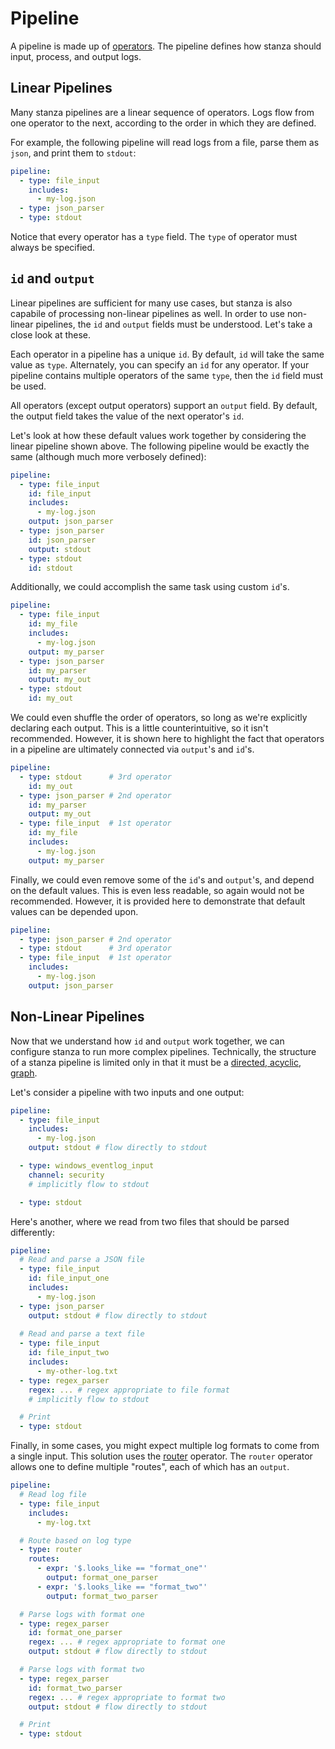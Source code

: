 # Pipeline

A pipeline is made up of [operators](/docs/operators/README.md). The pipeline defines how stanza should input, process, and output logs. 


## Linear Pipelines

Many stanza pipelines are a linear sequence of operators. Logs flow from one operator to the next, according to the order in which they are defined.

For example, the following pipeline will read logs from a file, parse them as `json`, and print them to `stdout`:
```yaml
pipeline:
  - type: file_input
    includes: 
      - my-log.json
  - type: json_parser
  - type: stdout
```

Notice that every operator has a `type` field. The `type` of operator must always be specified.


## `id` and `output`

Linear pipelines are sufficient for many use cases, but stanza is also capabile of processing non-linear pipelines as well. In order to use non-linear pipelines, the `id` and `output` fields must be understood. Let's take a close look at these.

Each operator in a pipeline has a unique `id`. By default, `id` will take the same value as `type`. Alternately, you can specify an `id` for any operator. If your pipeline contains multiple operators of the same `type`, then the `id` field must be used.

All operators (except output operators) support an `output` field. By default, the output field takes the value of the next operator's `id`.

Let's look at how these default values work together by considering the linear pipeline shown above. The following pipeline would be exactly the same (although much more verbosely defined):

```yaml
pipeline:
  - type: file_input 
    id: file_input
    includes: 
      - my-log.json
    output: json_parser
  - type: json_parser
    id: json_parser
    output: stdout
  - type: stdout
    id: stdout
```

Additionally, we could accomplish the same task using custom `id`'s.

```yaml
pipeline:
  - type: file_input
    id: my_file
    includes: 
      - my-log.json
    output: my_parser
  - type: json_parser
    id: my_parser
    output: my_out
  - type: stdout
    id: my_out
```

We could even shuffle the order of operators, so long as we're explicitly declaring each output. This is a little counterintuitive, so it isn't recommended. However, it is shown here to highlight the fact that operators in a pipeline are ultimately connected via `output`'s and `id`'s.

```yaml
pipeline:
  - type: stdout      # 3rd operator
    id: my_out
  - type: json_parser # 2nd operator
    id: my_parser
    output: my_out
  - type: file_input  # 1st operator
    id: my_file
    includes: 
      - my-log.json
    output: my_parser
```

Finally, we could even remove some of the `id`'s and `output`'s, and depend on the default values. This is even less readable, so again would not be recommended. However, it is provided here to demonstrate that default values can be depended upon.

```yaml
pipeline:
  - type: json_parser # 2nd operator
  - type: stdout      # 3rd operator
  - type: file_input  # 1st operator
    includes: 
      - my-log.json
    output: json_parser
```

## Non-Linear Pipelines

Now that we understand how `id` and `output` work together, we can configure stanza to run more complex pipelines. Technically, the structure of a stanza pipeline is limited only in that it must be a [directed, acyclic, graph](https://en.wikipedia.org/wiki/Directed_acyclic_graph).

Let's consider a pipeline with two inputs and one output:
```yaml
pipeline:
  - type: file_input
    includes: 
      - my-log.json
    output: stdout # flow directly to stdout

  - type: windows_eventlog_input
    channel: security
    # implicitly flow to stdout

  - type: stdout
```

Here's another, where we read from two files that should be parsed differently:
```yaml
pipeline:
  # Read and parse a JSON file
  - type: file_input
    id: file_input_one
    includes: 
      - my-log.json
  - type: json_parser
    output: stdout # flow directly to stdout
  
  # Read and parse a text file
  - type: file_input
    id: file_input_two
    includes: 
      - my-other-log.txt
  - type: regex_parser
    regex: ... # regex appropriate to file format
    # implicitly flow to stdout

  # Print
  - type: stdout
```

Finally, in some cases, you might expect multiple log formats to come from a single input. This solution uses the [router](/docs/operators/router.md) operator. The `router` operator allows one to define multiple "routes", each of which has an `output`.


```yaml
pipeline:
  # Read log file
  - type: file_input
    includes: 
      - my-log.txt

  # Route based on log type
  - type: router
    routes:
      - expr: '$.looks_like == "format_one"'
        output: format_one_parser
      - expr: '$.looks_like == "format_two"'
        output: format_two_parser

  # Parse logs with format one
  - type: regex_parser
    id: format_one_parser
    regex: ... # regex appropriate to format one
    output: stdout # flow directly to stdout

  # Parse logs with format two
  - type: regex_parser
    id: format_two_parser
    regex: ... # regex appropriate to format two
    output: stdout # flow directly to stdout

  # Print
  - type: stdout
```